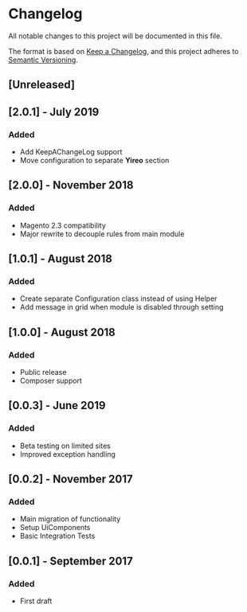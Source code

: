 # Changelog
All notable changes to this project will be documented in this file.

The format is based on [Keep a Changelog](https://keepachangelog.com/en/1.0.0/),
and this project adheres to [Semantic Versioning](https://semver.org/spec/v2.0.0.html).

## [Unreleased]

## [2.0.1] - July 2019
### Added
- Add KeepAChangeLog support
- Move configuration to separate **Yireo** section

## [2.0.0] - November 2018
### Added
- Magento 2.3 compatibility
- Major rewrite to decouple rules from main module

## [1.0.1] - August 2018
### Added
- Create separate Configuration class instead of using Helper
- Add message in grid when module is disabled through setting

## [1.0.0] - August 2018
### Added
- Public release
- Composer support

## [0.0.3] - June 2019
### Added
- Beta testing on limited sites
- Improved exception handling

## [0.0.2] - November 2017
### Added
- Main migration of functionality
- Setup UiComponents
- Basic Integration Tests

## [0.0.1] - September 2017
### Added
- First draft
